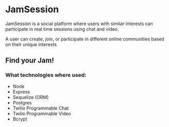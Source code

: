 # JamSession

JamSession is a social platform where users with similar interests can participate in real time sessions using chat and video. 

A user can create, join, or participate in different online communities based on their unique interests. 

## **Find your Jam!**

### What technologies where used:
- Node
- Express
- Sequelize (ORM)
- Postgres
- Twilio Programmable Chat
- Twilio Programmable Video
- Bcrypt


